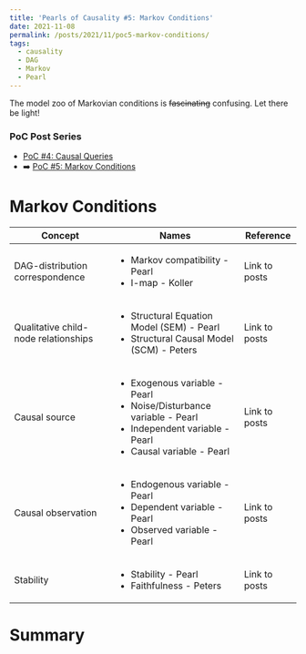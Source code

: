 ```yaml
---
title: 'Pearls of Causality #5: Markov Conditions'
date: 2021-11-08
permalink: /posts/2021/11/poc5-markov-conditions/
tags:
  - causality
  - DAG
  - Markov
  - Pearl
---
```


The model zoo of Markovian conditions is ~~fascinating~~ confusing. Let there be light!

### PoC Post Series
- [PoC #4: Causal Queries](/posts/2021/11/poc4-causal-queries/)
- ➡️ [PoC #5: Markov Conditions](/posts/2021/11/poc5-markov-conditions/)

# Markov Conditions

|  Concept | Names  |  Reference| 
|---|---|---|
| DAG-distribution correspondence  |  <ul><li>Markov compatibility - Pearl</li><li>I-map - Koller</li></ul> |   Link to posts |   
| Qualitative child-node relationships  |  <ul><li>Structural Equation Model (SEM) - Pearl</li><li>Structural Causal Model (SCM) - Peters</li></ul> |   Link to posts |  
| Causal source  |  <ul><li>Exogenous variable - Pearl</li><li>Noise/Disturbance variable - Pearl</li><li>Independent variable - Pearl</li><li>Causal variable - Pearl</li></ul> |   Link to posts |   
| Causal observation  |  <ul><li>Endogenous variable - Pearl</li><li>Dependent variable - Pearl</li><li>Observed variable - Pearl</li></ul> |   Link to posts |   
| Stability  |  <ul><li>Stability - Pearl</li><li>Faithfulness - Peters</li></ul> |   Link to posts |  





# Summary

